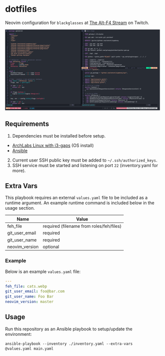 # dotfiles

Neovim configuration for `blackglasses` at [The Alt-F4 Stream](https://www.twitch.tv/thealtf4stream) on Twitch.

![The Alt-F4 Stream][preview]


## Requirements

1. Dependencies must be installed before setup.

- [ArchLabs Linux with i3-gaps](https://archlabslinux.com/) (OS install)
- [Ansible](https://docs.ansible.com/ansible/latest/installation_guide/index.html)

2. Current user SSH public key must be added to `~/.ssh/authorized_keys`.
3. SSH service must be started and listening on port `22` (inventory.yaml for more).

## Extra Vars

This playbook requires an external `values.yaml` file to be included as a runtime argument. An example runtime command is included below in the usage section.

| Name           | Value                                    |
| -------------- | ---------------------------------------- |
| feh_file       | required (filename from roles/feh/files) |
| git_user_email | required                                 |
| git_user_name  | required                                 |
| neovim_version | optional                                 |

### Example

Below is an example `values.yaml` file:

```yaml
---
feh_file: cats.webp
git_user_email: foo@bar.com
git_user_name: Foo Bar
neovim_version: master
```


## Usage

Run this repository as an Ansible playbook to setup/update the environment:

```shell
ansible-playbook --inventory ./inventory.yaml --extra-vars @values.yaml main.yaml
```

[preview]: https://github.com/ALT-F4-LLC/dotfiles/blob/main/TheAltF4Stream.gif "The Alt-F4 Stream"
